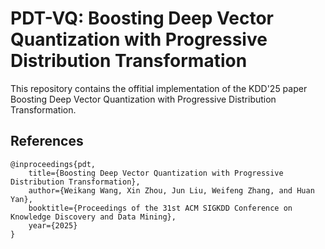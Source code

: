 # PDT-VQ: Boosting Deep Vector Quantization with Progressive Distribution Transformation

This repository contains the offitial implementation of the KDD'25 paper Boosting Deep Vector Quantization with Progressive Distribution Transformation.

## References

```
@inproceedings{pdt,
    title={Boosting Deep Vector Quantization with Progressive Distribution Transformation},
    author={Weikang Wang, Xin Zhou, Jun Liu, Weifeng Zhang, and Huan Yan},
    booktitle={Proceedings of the 31st ACM SIGKDD Conference on Knowledge Discovery and Data Mining},
    year={2025}
}
```